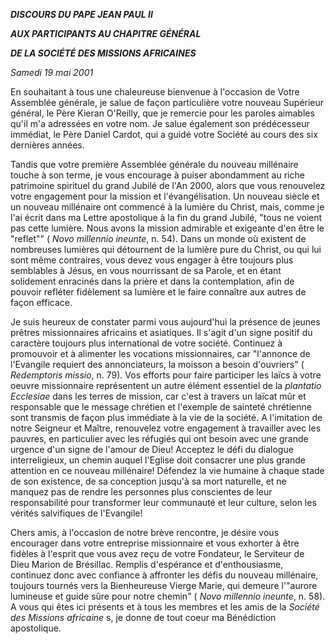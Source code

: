 ***DISCOURS DU PAPE JEAN PAUL II***

***AUX PARTICIPANTS AU CHAPITRE GÉNÉRAL***

***DE LA SOCIÉTÉ DES MISSIONS AFRICAINES***

*Samedi 19 mai 2001*

En souhaitant à tous une chaleureuse bienvenue à l'occasion de Votre Assemblée générale, je salue de façon particulière votre nouveau Supérieur général, le Père Kieran O'Reilly, que je remercie pour les paroles aimables qu'il m'a adressées en votre nom. Je salue également son prédécesseur immédiat, le Père Daniel Cardot, qui a guidé votre Société au cours des six dernières années.

Tandis que votre première Assemblée générale du nouveau millénaire touche à son terme, je vous encourage à puiser abondamment au riche patrimoine spirituel du grand Jubilé de l'An 2000, alors que vous renouvelez votre engagement pour la mission et l'évangélisation. Un nouveau siècle et un nouveau millénaire ont commencé à la lumière du Christ, mais, comme je l'ai écrit dans ma Lettre apostolique à la fin du grand Jubilé, "tous ne voient pas cette lumière. Nous avons la mission admirable et exigeante d'en être le "reflet"" ( *Novo millennio ineunte*, n. 54). Dans un monde où existent de nombreuses lumières qui détournent de la lumière pure du Christ, ou qui lui sont même contraires, vous devez vous engager à être toujours plus semblables à Jésus, en vous nourrissant de sa Parole, et en étant solidement enracinés dans la prière et dans la contemplation, afin de pouvoir refléter fidèlement sa lumière et le faire connaître aux autres de façon efficace.

Je suis heureux de constater parmi vous aujourd'hui la présence de jeunes prêtres missionnaires africains et asiatiques. Il s'agit d'un signe positif du caractère toujours plus international de votre société. Continuez à promouvoir et à alimenter les vocations missionnaires, car "l'annonce de l'Evangile requiert des annonciateurs, la moisson a besoin d'ouvriers" ( *Redemptoris missio*, n. 79). Vos efforts pour faire participer les laïcs à votre oeuvre missionnaire représentent un autre élément essentiel de la *plantatio Ecclesiae* dans les terres de mission, car c'est à travers un laïcat mûr et responsable que le message chrétien et l'exemple de sainteté chrétienne sont transmis de façon plus immédiate à la vie de la société. A l'imitation de notre Seigneur et Maître, renouvelez votre engagement à travailler avec les pauvres, en particulier avec les réfugiés qui ont besoin avec une grande urgence d'un signe de l'amour de Dieu! Acceptez le défi du dialogue interreligieux, un chemin auquel l'Eglise doit consacrer une plus grande attention en ce nouveau millénaire! Défendez la vie humaine à chaque stade de son existence, de sa conception jusqu'à sa mort naturelle, et ne manquez pas de rendre les personnes plus conscientes de leur responsabilité pour transformer leur communauté et leur culture, selon les vérités salvifiques de l'Evangile!

Chers amis, à l'occasion de notre brève rencontre, je désire vous encourager dans votre entreprise missionnaire et vous exhorter à être fidèles à l'esprit que vous avez reçu de votre Fondateur, le Serviteur de Dieu Marion de Brésillac. Remplis d'espérance et d'enthousiasme, continuez donc avec confiance à affronter les défis du nouveau millénaire, toujours tournés vers la Bienheureuse Vierge Marie, qui demeure l'"aurore lumineuse et guide sûre pour notre chemin" ( *Novo millennio ineunte*, n. 58). A vous qui êtes ici présents et à tous les membres et les amis de la *Société des Missions africaine* s, je donne de tout coeur ma Bénédiction apostolique.